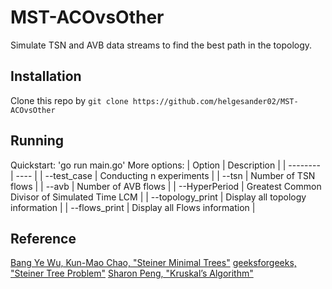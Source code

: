 # MST-ACOvsOther
Simulate TSN and AVB data streams to find the best path in the topology.

## Installation
Clone this repo by `git clone https://github.com/helgesander02/MST-ACOvsOther`

## Running
Quickstart: 'go run main.go'
More options:
| Option | Description |
| -------- | ---- | 
| --test_case | Conducting n experiments |
| --tsn | Number of TSN flows |
| --avb | Number of AVB flows |
| --HyperPeriod | Greatest Common Divisor of Simulated Time LCM |
| --topology_print | Display all topology information |
| --flows_print | Display all Flows information |


## Reference
[Bang Ye Wu, Kun-Mao Chao, "Steiner Minimal Trees"](https://www.csie.ntu.edu.tw/~kmchao/tree10spr/Steiner.pdf)
[geeksforgeeks, "Steiner Tree Problem"](https://www.geeksforgeeks.org/steiner-tree/)
[Sharon Peng, "Kruskal’s Algorithm"](https://mycollegenotebook.medium.com/kruskal-algorithm-deb0d64ce271)

